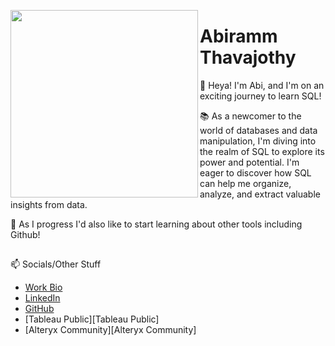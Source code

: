 <a><img align="left" src = "https://i.imgur.com/VjRSan0.png" width="300"></a>
# Abiramm Thavajothy

👋 Heya! I'm Abi, and I'm on an exciting journey to learn SQL!

📚 As a newcomer to the world of databases and data manipulation, I'm diving into the realm of SQL to explore its power and potential. I'm eager to discover how SQL can help me organize, analyze, and extract valuable insights from data.

🚀 As I progress I'd also like to start learning about other tools including Github!

##
📫 Socials/Other Stuff
  - [Work Bio][Work Bio]
  - [LinkedIn][LinkedIn]
  - [GitHub][GitHub]
  - [Tableau Public][Tableau Public]
  - [Alteryx Community][Alteryx Community]
  
<!--
Quick Link 
-->

[Work Bio]:https://www.thedataschool.co.uk/blog/abiramm-thavajothy/
[LinkedIn]:https://www.linkedin.com/in/abiramm-thavajothy-a9332119b/
[GitHub]:https://github.com/AbirammT
<!--

<!---
AbirammT/AbirammT is a ✨ special ✨ repository because its `README.md` (this file) appears on your GitHub profile.
You can click the Preview link to take a look at your changes.
--->

